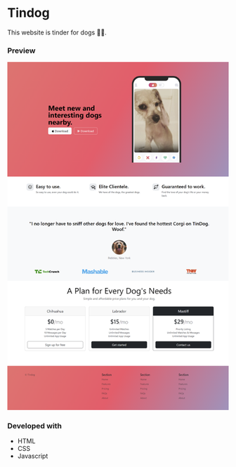 # Tindog
This website is tinder for dogs 🐕‍🦺.

### Preview
<img src="./preview/Tindog-preview.png">

### Developed with
- HTML
- CSS
- Javascript
